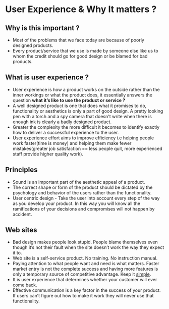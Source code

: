 # User Experience & Why It matters ?
## Why is this important ?
- Most of the problems that we face today are because of poorly designed products.
- Every product/service that we use is made by someone else like us to whom the credit should go for good design or be blamed for bad products.

## What is user experience ?
- User experience is how a product works on the outside rather than the inner workings or what the product does, it essentially answers the question **what it’s like to use the product or service ?**
- A well designed product is one that does what it promises to do, functionality or aesthetics is only a part of good design. A pretty looking pen with a torch and a spy camera that doesn't write when there is enough ink is clearly a badly designed product.
- Greater the complexity the more difficult it becomes to identify exactly how to deliver a successful experience to the user.
- User experience effort aims to improve efficiency i.e helping people work faster(time is money) and helping them make fewer mistakes(greater job satisfaction == less people quit, more experienced staff provide higher quality work).

## Principles
- Sound is an important part of the aesthetic appeal of a product.
- The correct shape or form of the product should be dictated by the psychology and behavior of the users rather than the functionality.
- User centric design - Take the user into account every step of the way as you develop your product. In this way you will know all the ramifications of your decisions and compromises will not happen by accident.

## Web sites
- Bad design makes people look stupid. People blame themselves even though it’s not their fault when the site doesn’t work the way they expect it to.
- Web site is a self-service product. No training. No instruction manual.
- Paying attention to what people want and need is what matters. Faster market entry is not the complete success and having more features is only a temporary source of competitive advantage. Keep it [simple](https://en.wikipedia.org/wiki/KISS_principle).
- It is user experience that determines whether your customer will ever come back.
- Effective communication is a key factor in the success of your product. If users can’t figure out how to make it work they will never use that functionality.

